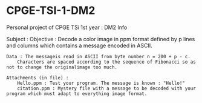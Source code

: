 # CPGE-TSI-1-DM2

Personal project of CPGE TSi 1st year : DM2 Info

Subject :
    Objective : Decode a color image in ppm format defined by p lines and columns which contains a message encoded in ASCII.

    Data : The messageis read in ASCII from byte number n = 200 + p - c.
        Characters are spaced according to the sequence of Fibonacci so as not to change the originalimage too much.

    Attachments (in file) :
        Hello.ppm : Test your program. The message is known : "Hello!"
        citation.ppm : Mystery file with a message to be decoded with your program which must adapt to everything image format.

